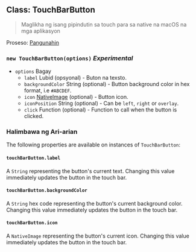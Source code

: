 ## Class: TouchBarButton

> Maglikha ng isang pipindutin sa touch para sa native na macOS na mga aplikasyon

Proseso: [Pangunahin](../tutorial/quick-start.md#main-process)

### `new TouchBarButton(options)` *Experimental*

* `options` Bagay 
  * `label` Lubid (opsyonal) - Buton na texsto.
  * `backgroundColor` String (optional) - Button background color in hex format, i.e `#ABCDEF`.
  * `icon` [NativeImage](native-image.md) (optional) - Button icon.
  * `iconPosition` String (optional) - Can be `left`, `right` or `overlay`.
  * `click` Function (optional) - Function to call when the button is clicked.

### Halimbawa ng Ari-arian

The following properties are available on instances of `TouchBarButton`:

#### `touchBarButton.label`

A `String` representing the button's current text. Changing this value immediately updates the button in the touch bar.

#### `touchBarButton.backgroundColor`

A `String` hex code representing the button's current background color. Changing this value immediately updates the button in the touch bar.

#### `touchBarButton.icon`

A `NativeImage` representing the button's current icon. Changing this value immediately updates the button in the touch bar.